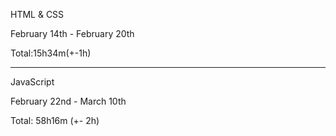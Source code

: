 HTML & CSS

February 14th - February 20th

Total:15h34m(+-1h)

---
JavaScript

February 22nd - March 10th

Total: 58h16m (+- 2h)
